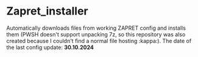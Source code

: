 # Zapret_installer
Automatically downloads files from working ZAPRET config and installs them
(PWSH doesn't support unpacking 7z, so this repository was also created because I couldn't find a normal file hosting :kappa:).
The date of the last config update: **30.10.2024**
